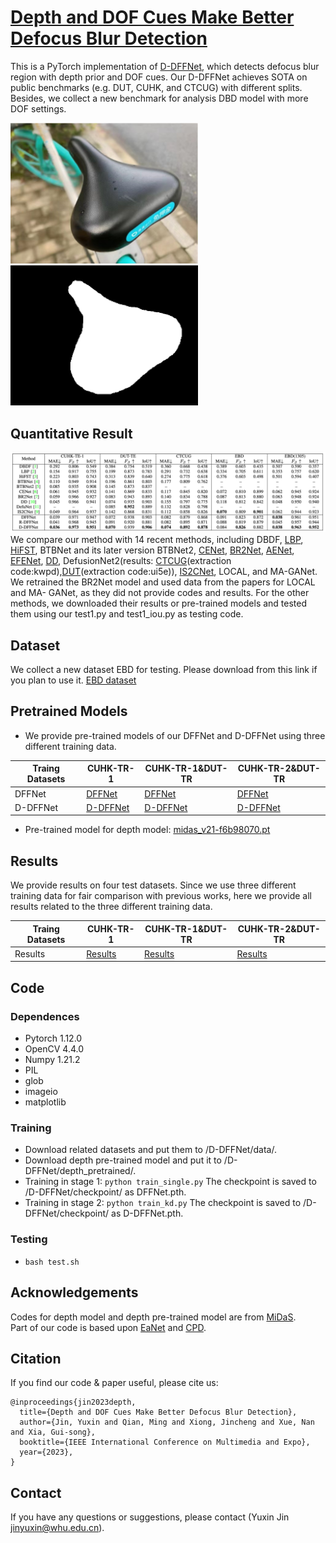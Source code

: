 #  [Depth and DOF Cues Make Better Defocus Blur Detection](https://arxiv.org/abs/2306.11334)

This is a PyTorch implementation of [D-DFFNet](https://arxiv.org/abs/2306.11334), which detects defocus blur region with depth prior and DOF cues.
Our D-DFFNet achieves SOTA on public benchmarks (e.g. DUT, CUHK, and CTCUG) with different splits.
Besides, we collect a new benchmark for analysis DBD model with more DOF settings.

<div>
    <img src="assets/1.jpg" width="300"><img src="assets/1.png" width="300">
</div>

## Quantitative Result
![Quantitative comparison with methods training on CUHK-TR-1.](assets/result.png)
We compare our method with 14 recent methods, including DBDF, [LBP](https://github.com/xinario/defocus_segmentation), [HiFST](https://github.com/isalirezag/HiFST), BTBNet and its later version BTBNet2, [CENet](http://ice.dlut.edu.cn/ZhaoWenda/CENet.html), [BR2Net](https://github.com/ChangTang/BR2Net), [AENet](https://github.com/wdzhao123/DENets), [EFENet](https://github.com/wdzhao123/DENets), [DD](https://github.com/vinthony/depth-distillation), DefusionNet2(results: [CTCUG](https://pan.baidu.com/share/init?surl=QqMpyfzTF78u1xcdt6HFsw)(extraction code:kwpd),[DUT](https://pan.baidu.com/share/init?surl=VHRUaFR1ZduVXXpuLOLj9Q)(extraction code:ui5e)), [IS2CNet](https://github.com/wdzhao123/IS2CNet), LOCAL, and MA-GANet. We retrained the BR2Net model and used data from the papers for LOCAL and MA- GANet, as they did not provide codes and results. For the other methods, we downloaded their results or pre-trained models and tested them using our test1.py and test1_iou.py as testing code.




## Dataset
We collect a new dataset EBD for testing. Please download from this link if you plan to use it. [EBD dataset](https://drive.google.com/file/d/1pkgfGSKx80Eq1_kq6-PwYl6zSYXwkqS8/view?usp=sharing) 

## Pretrained Models
* We provide pre-trained models of our DFFNet and D-DFFNet using three different training data.

 Traing Datasets | CUHK-TR-1  | CUHK-TR-1&DUT-TR | CUHK-TR-2&DUT-TR
 ---- | ----- | ------  |  ------
 DFFNet  |  [DFFNet](https://drive.google.com/file/d/10UhCeEEl7OYjwzHZZByPbe6WpxqnWtbR/view?usp=sharing)  | [DFFNet](https://drive.google.com/file/d/1GN-HZ_lSZg25iX8d0fEx0qFZKXjCEhwc/view?usp=sharing) | [DFFNet](https://drive.google.com/file/d/1qiSoClOHZ9jV6qcaTOr6-QSh0ySwCsaX/view?usp=sharing)
 D-DFFNet  | [D-DFFNet](https://drive.google.com/file/d/1BRWXt8xphFv6AQDZwan4umm9EX3X4E2x/view?usp=sharing) | [D-DFFNet](https://drive.google.com/file/d/1NmrA8amNLkI-QPIq_N0Ti36Su7ungMo1/view?usp=share_link)  |[D-DFFNet](https://drive.google.com/file/d/1hU81jbHG-55HmaSgb0_GXOKhRC-enL8Q/view?usp=sharing) 
 * Pre-trained model for depth model: [midas_v21-f6b98070.pt](https://drive.google.com/file/d/1puxWdaUYayZhjf9WGGCwhMfkapl71eeB/view?usp=sharing)


## Results
We provide results on four test datasets. Since we use three different training data for fair comparison with previous works, here we provide all results related to the three different training data.

Traing Datasets | CUHK-TR-1  | CUHK-TR-1&DUT-TR | CUHK-TR-2&DUT-TR
 ---- | ----- | ------  |  ------
 Results  |[Results](https://drive.google.com/file/d/1ncVmYz26pmu_yS_J0Jbe15yvxJDQU3cS/view?usp=sharing) |[Results](https://drive.google.com/file/d/1tLC7zkD2oFu7hsjHA0w615rKqX6bgtAg/view?usp=share_link)  |[Results](https://drive.google.com/file/d/1nfH4l-E2yZuxTd-qh3sRHtYcCZPJW_tR/view?usp=sharing)


## Code

### Dependences
* Pytorch 1.12.0
* OpenCV 4.4.0
* Numpy 1.21.2
* PIL
* glob
* imageio
* matplotlib

### Training
* Download related datasets and put them to /D-DFFNet/data/.
* Download depth pre-trained model and put it to /D-DFFNet/depth_pretrained/.
* Training in stage 1:
`python train_single.py` The checkpoint is saved to /D-DFFNet/checkpoint/ as DFFNet.pth.
* Training in stage 2:
`python train_kd.py` The checkpoint is saved to /D-DFFNet/checkpoint/ as D-DFFNet.pth.


### Testing
* `bash test.sh`

## Acknowledgements
Codes for depth model and depth pre-trained model are from [MiDaS](https://github.com/isl-org/MiDaS).  
Part of our code is based upon [EaNet](https://github.com/geovsion/EaNet) and [CPD](https://github.com/wuzhe71/CPD).

## Citation
If you find our code & paper useful, please cite us:
```
@inproceedings{jin2023depth,
  title={Depth and DOF Cues Make Better Defocus Blur Detection},
  author={Jin, Yuxin and Qian, Ming and Xiong, Jincheng and Xue, Nan and Xia, Gui-song},
  booktitle={IEEE International Conference on Multimedia and Expo},
  year={2023},
}
```

## Contact
If you have any questions or suggestions, please contact (Yuxin Jin jinyuxin@whu.edu.cn).


